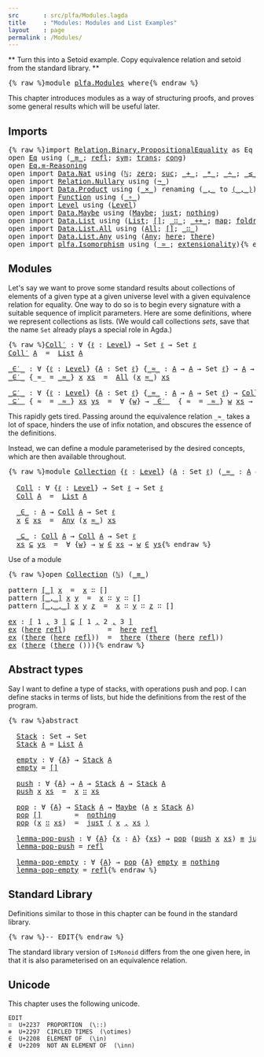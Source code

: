 ```yaml
---
src       : src/plfa/Modules.lagda
title     : "Modules: Modules and List Examples"
layout    : page
permalink : /Modules/
---
```


** Turn this into a Setoid example. Copy equivalence relation and setoid
from the standard library. **

<pre class="Agda">{% raw %}<a id="215" class="Keyword">module</a> <a id="222" href="{% endraw %}{{ site.baseurl }}{% link out/plfa/Modules.md %}{% raw %}" class="Module">plfa.Modules</a> <a id="235" class="Keyword">where</a>{% endraw %}</pre>

This chapter introduces modules as a way of structuring proofs,
and proves some general results which will be useful later.

## Imports

<pre class="Agda">{% raw %}<a id="403" class="Keyword">import</a> <a id="410" href="https://agda.github.io/agda-stdlib/Relation.Binary.PropositionalEquality.html" class="Module">Relation.Binary.PropositionalEquality</a> <a id="448" class="Symbol">as</a> <a id="451" class="Module">Eq</a>
<a id="454" class="Keyword">open</a> <a id="459" href="https://agda.github.io/agda-stdlib/Relation.Binary.PropositionalEquality.html" class="Module">Eq</a> <a id="462" class="Keyword">using</a> <a id="468" class="Symbol">(</a><a id="469" href="https://agda.github.io/agda-stdlib/Agda.Builtin.Equality.html#83" class="Datatype Operator">_≡_</a><a id="472" class="Symbol">;</a> <a id="474" href="https://agda.github.io/agda-stdlib/Agda.Builtin.Equality.html#140" class="InductiveConstructor">refl</a><a id="478" class="Symbol">;</a> <a id="480" href="https://agda.github.io/agda-stdlib/Relation.Binary.PropositionalEquality.Core.html#560" class="Function">sym</a><a id="483" class="Symbol">;</a> <a id="485" href="https://agda.github.io/agda-stdlib/Relation.Binary.PropositionalEquality.Core.html#627" class="Function">trans</a><a id="490" class="Symbol">;</a> <a id="492" href="https://agda.github.io/agda-stdlib/Relation.Binary.PropositionalEquality.html#1075" class="Function">cong</a><a id="496" class="Symbol">)</a>
<a id="498" class="Keyword">open</a> <a id="503" href="https://agda.github.io/agda-stdlib/Relation.Binary.PropositionalEquality.html#3861" class="Module">Eq.≡-Reasoning</a>
<a id="518" class="Keyword">open</a> <a id="523" class="Keyword">import</a> <a id="530" href="https://agda.github.io/agda-stdlib/Data.Nat.html" class="Module">Data.Nat</a> <a id="539" class="Keyword">using</a> <a id="545" class="Symbol">(</a><a id="546" href="https://agda.github.io/agda-stdlib/Agda.Builtin.Nat.html#97" class="Datatype">ℕ</a><a id="547" class="Symbol">;</a> <a id="549" href="https://agda.github.io/agda-stdlib/Agda.Builtin.Nat.html#115" class="InductiveConstructor">zero</a><a id="553" class="Symbol">;</a> <a id="555" href="https://agda.github.io/agda-stdlib/Agda.Builtin.Nat.html#128" class="InductiveConstructor">suc</a><a id="558" class="Symbol">;</a> <a id="560" href="https://agda.github.io/agda-stdlib/Agda.Builtin.Nat.html#230" class="Primitive Operator">_+_</a><a id="563" class="Symbol">;</a> <a id="565" href="https://agda.github.io/agda-stdlib/Agda.Builtin.Nat.html#433" class="Primitive Operator">_*_</a><a id="568" class="Symbol">;</a> <a id="570" href="https://agda.github.io/agda-stdlib/Agda.Builtin.Nat.html#320" class="Primitive Operator">_∸_</a><a id="573" class="Symbol">;</a> <a id="575" href="https://agda.github.io/agda-stdlib/Data.Nat.Base.html#802" class="Datatype Operator">_≤_</a><a id="578" class="Symbol">;</a> <a id="580" href="https://agda.github.io/agda-stdlib/Data.Nat.Base.html#875" class="InductiveConstructor">s≤s</a><a id="583" class="Symbol">;</a> <a id="585" href="https://agda.github.io/agda-stdlib/Data.Nat.Base.html#833" class="InductiveConstructor">z≤n</a><a id="588" class="Symbol">)</a>
<a id="590" class="Keyword">open</a> <a id="595" class="Keyword">import</a> <a id="602" href="https://agda.github.io/agda-stdlib/Relation.Nullary.html" class="Module">Relation.Nullary</a> <a id="619" class="Keyword">using</a> <a id="625" class="Symbol">(</a><a id="626" href="https://agda.github.io/agda-stdlib/Relation.Nullary.html#464" class="Function Operator">¬_</a><a id="628" class="Symbol">)</a>
<a id="630" class="Keyword">open</a> <a id="635" class="Keyword">import</a> <a id="642" href="https://agda.github.io/agda-stdlib/Data.Product.html" class="Module">Data.Product</a> <a id="655" class="Keyword">using</a> <a id="661" class="Symbol">(</a><a id="662" href="https://agda.github.io/agda-stdlib/Data.Product.html#1329" class="Function Operator">_×_</a><a id="665" class="Symbol">)</a> <a id="667" class="Keyword">renaming</a> <a id="676" class="Symbol">(</a><a id="677" href="https://agda.github.io/agda-stdlib/Data.Product.html#543" class="InductiveConstructor Operator">_,_</a> <a id="681" class="Symbol">to</a> <a id="684" href="https://agda.github.io/agda-stdlib/Data.Product.html#543" class="InductiveConstructor Operator">⟨_,_⟩</a><a id="689" class="Symbol">)</a>
<a id="691" class="Keyword">open</a> <a id="696" class="Keyword">import</a> <a id="703" href="https://agda.github.io/agda-stdlib/Function.html" class="Module">Function</a> <a id="712" class="Keyword">using</a> <a id="718" class="Symbol">(</a><a id="719" href="https://agda.github.io/agda-stdlib/Function.html#759" class="Function Operator">_∘_</a><a id="722" class="Symbol">)</a>
<a id="724" class="Keyword">open</a> <a id="729" class="Keyword">import</a> <a id="736" href="https://agda.github.io/agda-stdlib/Level.html" class="Module">Level</a> <a id="742" class="Keyword">using</a> <a id="748" class="Symbol">(</a><a id="749" href="https://agda.github.io/agda-stdlib/Agda.Primitive.html#408" class="Postulate">Level</a><a id="754" class="Symbol">)</a>
<a id="756" class="Keyword">open</a> <a id="761" class="Keyword">import</a> <a id="768" href="https://agda.github.io/agda-stdlib/Data.Maybe.html" class="Module">Data.Maybe</a> <a id="779" class="Keyword">using</a> <a id="785" class="Symbol">(</a><a id="786" href="https://agda.github.io/agda-stdlib/Data.Maybe.Base.html#335" class="Datatype">Maybe</a><a id="791" class="Symbol">;</a> <a id="793" href="https://agda.github.io/agda-stdlib/Data.Maybe.html#1603" class="InductiveConstructor">just</a><a id="797" class="Symbol">;</a> <a id="799" href="https://agda.github.io/agda-stdlib/Data.Maybe.html#1664" class="InductiveConstructor">nothing</a><a id="806" class="Symbol">)</a>
<a id="808" class="Keyword">open</a> <a id="813" class="Keyword">import</a> <a id="820" href="https://agda.github.io/agda-stdlib/Data.List.html" class="Module">Data.List</a> <a id="830" class="Keyword">using</a> <a id="836" class="Symbol">(</a><a id="837" href="https://agda.github.io/agda-stdlib/Agda.Builtin.List.html#80" class="Datatype">List</a><a id="841" class="Symbol">;</a> <a id="843" href="https://agda.github.io/agda-stdlib/Data.List.Base.html#7506" class="InductiveConstructor">[]</a><a id="845" class="Symbol">;</a> <a id="847" href="https://agda.github.io/agda-stdlib/Agda.Builtin.List.html#132" class="InductiveConstructor Operator">_∷_</a><a id="850" class="Symbol">;</a> <a id="852" href="https://agda.github.io/agda-stdlib/Data.List.Base.html#1391" class="Function Operator">_++_</a><a id="856" class="Symbol">;</a> <a id="858" href="https://agda.github.io/agda-stdlib/Data.List.Base.html#1057" class="Function">map</a><a id="861" class="Symbol">;</a> <a id="863" href="https://agda.github.io/agda-stdlib/Data.List.Base.html#2376" class="Function">foldr</a><a id="868" class="Symbol">;</a> <a id="870" href="https://agda.github.io/agda-stdlib/Data.List.Base.html#4942" class="Function">downFrom</a><a id="878" class="Symbol">)</a>
<a id="880" class="Keyword">open</a> <a id="885" class="Keyword">import</a> <a id="892" href="https://agda.github.io/agda-stdlib/Data.List.All.html" class="Module">Data.List.All</a> <a id="906" class="Keyword">using</a> <a id="912" class="Symbol">(</a><a id="913" href="https://agda.github.io/agda-stdlib/Data.List.All.html#763" class="Datatype">All</a><a id="916" class="Symbol">;</a> <a id="918" href="https://agda.github.io/agda-stdlib/Data.List.All.html#841" class="InductiveConstructor">[]</a><a id="920" class="Symbol">;</a> <a id="922" href="https://agda.github.io/agda-stdlib/Data.List.All.html#858" class="InductiveConstructor Operator">_∷_</a><a id="925" class="Symbol">)</a>
<a id="927" class="Keyword">open</a> <a id="932" class="Keyword">import</a> <a id="939" href="https://agda.github.io/agda-stdlib/Data.List.Any.html" class="Module">Data.List.Any</a> <a id="953" class="Keyword">using</a> <a id="959" class="Symbol">(</a><a id="960" href="https://agda.github.io/agda-stdlib/Data.List.Any.html#693" class="Datatype">Any</a><a id="963" class="Symbol">;</a> <a id="965" href="https://agda.github.io/agda-stdlib/Data.List.Any.html#748" class="InductiveConstructor">here</a><a id="969" class="Symbol">;</a> <a id="971" href="https://agda.github.io/agda-stdlib/Data.List.Any.html#801" class="InductiveConstructor">there</a><a id="976" class="Symbol">)</a>
<a id="978" class="Keyword">open</a> <a id="983" class="Keyword">import</a> <a id="990" href="{% endraw %}{{ site.baseurl }}{% link out/plfa/Isomorphism.md %}{% raw %}" class="Module">plfa.Isomorphism</a> <a id="1007" class="Keyword">using</a> <a id="1013" class="Symbol">(</a><a id="1014" href="{% endraw %}{{ site.baseurl }}{% link out/plfa/Isomorphism.md %}{% raw %}#4175" class="Record Operator">_≃_</a><a id="1017" class="Symbol">;</a> <a id="1019" href="{% endraw %}{{ site.baseurl }}{% link out/plfa/Isomorphism.md %}{% raw %}#2783" class="Postulate">extensionality</a><a id="1033" class="Symbol">)</a>{% endraw %}</pre>



## Modules

Let's say we want to prove some standard results about collections of
elements of a given type at a given universe level with a given
equivalence relation for equality. One way to do so is to begin every
signature with a suitable sequence of implicit parameters.  Here are
some definitions, where we represent collections as lists.  (We would
call collections *sets*, save that the name `Set` already plays a
special role in Agda.)

<pre class="Agda">{% raw %}<a id="Coll′"></a><a id="1507" href="{% endraw %}{{ site.baseurl }}{% link out/plfa/Modules.md %}{% raw %}#1507" class="Function">Coll′</a> <a id="1513" class="Symbol">:</a> <a id="1515" class="Symbol">∀</a> <a id="1517" class="Symbol">{</a><a id="1518" href="{% endraw %}{{ site.baseurl }}{% link out/plfa/Modules.md %}{% raw %}#1518" class="Bound">ℓ</a> <a id="1520" class="Symbol">:</a> <a id="1522" href="https://agda.github.io/agda-stdlib/Agda.Primitive.html#408" class="Postulate">Level</a><a id="1527" class="Symbol">}</a> <a id="1529" class="Symbol">→</a> <a id="1531" class="PrimitiveType">Set</a> <a id="1535" href="{% endraw %}{{ site.baseurl }}{% link out/plfa/Modules.md %}{% raw %}#1518" class="Bound">ℓ</a> <a id="1537" class="Symbol">→</a> <a id="1539" class="PrimitiveType">Set</a> <a id="1543" href="{% endraw %}{{ site.baseurl }}{% link out/plfa/Modules.md %}{% raw %}#1518" class="Bound">ℓ</a>
<a id="1545" href="{% endraw %}{{ site.baseurl }}{% link out/plfa/Modules.md %}{% raw %}#1507" class="Function">Coll′</a> <a id="1551" href="{% endraw %}{{ site.baseurl }}{% link out/plfa/Modules.md %}{% raw %}#1551" class="Bound">A</a>  <a id="1554" class="Symbol">=</a>  <a id="1557" href="https://agda.github.io/agda-stdlib/Agda.Builtin.List.html#80" class="Datatype">List</a> <a id="1562" href="{% endraw %}{{ site.baseurl }}{% link out/plfa/Modules.md %}{% raw %}#1551" class="Bound">A</a>

<a id="_∈′_"></a><a id="1565" href="{% endraw %}{{ site.baseurl }}{% link out/plfa/Modules.md %}{% raw %}#1565" class="Function Operator">_∈′_</a> <a id="1570" class="Symbol">:</a> <a id="1572" class="Symbol">∀</a> <a id="1574" class="Symbol">{</a><a id="1575" href="{% endraw %}{{ site.baseurl }}{% link out/plfa/Modules.md %}{% raw %}#1575" class="Bound">ℓ</a> <a id="1577" class="Symbol">:</a> <a id="1579" href="https://agda.github.io/agda-stdlib/Agda.Primitive.html#408" class="Postulate">Level</a><a id="1584" class="Symbol">}</a> <a id="1586" class="Symbol">{</a><a id="1587" href="{% endraw %}{{ site.baseurl }}{% link out/plfa/Modules.md %}{% raw %}#1587" class="Bound">A</a> <a id="1589" class="Symbol">:</a> <a id="1591" class="PrimitiveType">Set</a> <a id="1595" href="{% endraw %}{{ site.baseurl }}{% link out/plfa/Modules.md %}{% raw %}#1575" class="Bound">ℓ</a><a id="1596" class="Symbol">}</a> <a id="1598" class="Symbol">{</a><a id="1599" href="{% endraw %}{{ site.baseurl }}{% link out/plfa/Modules.md %}{% raw %}#1599" class="Bound Operator">_≈_</a> <a id="1603" class="Symbol">:</a> <a id="1605" href="{% endraw %}{{ site.baseurl }}{% link out/plfa/Modules.md %}{% raw %}#1587" class="Bound">A</a> <a id="1607" class="Symbol">→</a> <a id="1609" href="{% endraw %}{{ site.baseurl }}{% link out/plfa/Modules.md %}{% raw %}#1587" class="Bound">A</a> <a id="1611" class="Symbol">→</a> <a id="1613" class="PrimitiveType">Set</a> <a id="1617" href="{% endraw %}{{ site.baseurl }}{% link out/plfa/Modules.md %}{% raw %}#1575" class="Bound">ℓ</a><a id="1618" class="Symbol">}</a> <a id="1620" class="Symbol">→</a> <a id="1622" href="{% endraw %}{{ site.baseurl }}{% link out/plfa/Modules.md %}{% raw %}#1587" class="Bound">A</a> <a id="1624" class="Symbol">→</a> <a id="1626" href="{% endraw %}{{ site.baseurl }}{% link out/plfa/Modules.md %}{% raw %}#1507" class="Function">Coll′</a> <a id="1632" href="{% endraw %}{{ site.baseurl }}{% link out/plfa/Modules.md %}{% raw %}#1587" class="Bound">A</a> <a id="1634" class="Symbol">→</a> <a id="1636" class="PrimitiveType">Set</a> <a id="1640" href="{% endraw %}{{ site.baseurl }}{% link out/plfa/Modules.md %}{% raw %}#1575" class="Bound">ℓ</a>
<a id="1642" href="{% endraw %}{{ site.baseurl }}{% link out/plfa/Modules.md %}{% raw %}#1565" class="Function Operator">_∈′_</a> <a id="1647" class="Symbol">{</a><a id="1648" class="Argument">_≈_</a> <a id="1652" class="Symbol">=</a> <a id="1654" href="{% endraw %}{{ site.baseurl }}{% link out/plfa/Modules.md %}{% raw %}#1654" class="Bound Operator">_≈_</a><a id="1657" class="Symbol">}</a> <a id="1659" href="{% endraw %}{{ site.baseurl }}{% link out/plfa/Modules.md %}{% raw %}#1659" class="Bound">x</a> <a id="1661" href="{% endraw %}{{ site.baseurl }}{% link out/plfa/Modules.md %}{% raw %}#1661" class="Bound">xs</a>  <a id="1665" class="Symbol">=</a>  <a id="1668" href="https://agda.github.io/agda-stdlib/Data.List.All.html#763" class="Datatype">All</a> <a id="1672" class="Symbol">(</a><a id="1673" href="{% endraw %}{{ site.baseurl }}{% link out/plfa/Modules.md %}{% raw %}#1659" class="Bound">x</a> <a id="1675" href="{% endraw %}{{ site.baseurl }}{% link out/plfa/Modules.md %}{% raw %}#1654" class="Bound Operator">≈_</a><a id="1677" class="Symbol">)</a> <a id="1679" href="{% endraw %}{{ site.baseurl }}{% link out/plfa/Modules.md %}{% raw %}#1661" class="Bound">xs</a>

<a id="_⊆′_"></a><a id="1683" href="{% endraw %}{{ site.baseurl }}{% link out/plfa/Modules.md %}{% raw %}#1683" class="Function Operator">_⊆′_</a> <a id="1688" class="Symbol">:</a> <a id="1690" class="Symbol">∀</a> <a id="1692" class="Symbol">{</a><a id="1693" href="{% endraw %}{{ site.baseurl }}{% link out/plfa/Modules.md %}{% raw %}#1693" class="Bound">ℓ</a> <a id="1695" class="Symbol">:</a> <a id="1697" href="https://agda.github.io/agda-stdlib/Agda.Primitive.html#408" class="Postulate">Level</a><a id="1702" class="Symbol">}</a> <a id="1704" class="Symbol">{</a><a id="1705" href="{% endraw %}{{ site.baseurl }}{% link out/plfa/Modules.md %}{% raw %}#1705" class="Bound">A</a> <a id="1707" class="Symbol">:</a> <a id="1709" class="PrimitiveType">Set</a> <a id="1713" href="{% endraw %}{{ site.baseurl }}{% link out/plfa/Modules.md %}{% raw %}#1693" class="Bound">ℓ</a><a id="1714" class="Symbol">}</a> <a id="1716" class="Symbol">{</a><a id="1717" href="{% endraw %}{{ site.baseurl }}{% link out/plfa/Modules.md %}{% raw %}#1717" class="Bound Operator">_≈_</a> <a id="1721" class="Symbol">:</a> <a id="1723" href="{% endraw %}{{ site.baseurl }}{% link out/plfa/Modules.md %}{% raw %}#1705" class="Bound">A</a> <a id="1725" class="Symbol">→</a> <a id="1727" href="{% endraw %}{{ site.baseurl }}{% link out/plfa/Modules.md %}{% raw %}#1705" class="Bound">A</a> <a id="1729" class="Symbol">→</a> <a id="1731" class="PrimitiveType">Set</a> <a id="1735" href="{% endraw %}{{ site.baseurl }}{% link out/plfa/Modules.md %}{% raw %}#1693" class="Bound">ℓ</a><a id="1736" class="Symbol">}</a> <a id="1738" class="Symbol">→</a> <a id="1740" href="{% endraw %}{{ site.baseurl }}{% link out/plfa/Modules.md %}{% raw %}#1507" class="Function">Coll′</a> <a id="1746" href="{% endraw %}{{ site.baseurl }}{% link out/plfa/Modules.md %}{% raw %}#1705" class="Bound">A</a> <a id="1748" class="Symbol">→</a> <a id="1750" href="{% endraw %}{{ site.baseurl }}{% link out/plfa/Modules.md %}{% raw %}#1507" class="Function">Coll′</a> <a id="1756" href="{% endraw %}{{ site.baseurl }}{% link out/plfa/Modules.md %}{% raw %}#1705" class="Bound">A</a> <a id="1758" class="Symbol">→</a> <a id="1760" class="PrimitiveType">Set</a> <a id="1764" href="{% endraw %}{{ site.baseurl }}{% link out/plfa/Modules.md %}{% raw %}#1693" class="Bound">ℓ</a>
<a id="1766" href="{% endraw %}{{ site.baseurl }}{% link out/plfa/Modules.md %}{% raw %}#1683" class="Function Operator">_⊆′_</a> <a id="1771" class="Symbol">{</a><a id="1772" class="Argument">_≈_</a> <a id="1776" class="Symbol">=</a> <a id="1778" href="{% endraw %}{{ site.baseurl }}{% link out/plfa/Modules.md %}{% raw %}#1778" class="Bound Operator">_≈_</a><a id="1781" class="Symbol">}</a> <a id="1783" href="{% endraw %}{{ site.baseurl }}{% link out/plfa/Modules.md %}{% raw %}#1783" class="Bound">xs</a> <a id="1786" href="{% endraw %}{{ site.baseurl }}{% link out/plfa/Modules.md %}{% raw %}#1786" class="Bound">ys</a>  <a id="1790" class="Symbol">=</a>  <a id="1793" class="Symbol">∀</a> <a id="1795" class="Symbol">{</a><a id="1796" href="{% endraw %}{{ site.baseurl }}{% link out/plfa/Modules.md %}{% raw %}#1796" class="Bound">w</a><a id="1797" class="Symbol">}</a> <a id="1799" class="Symbol">→</a> <a id="1801" href="{% endraw %}{{ site.baseurl }}{% link out/plfa/Modules.md %}{% raw %}#1565" class="Function Operator">_∈′_</a>  <a id="1807" class="Symbol">{</a><a id="1808" class="Argument">_≈_</a> <a id="1812" class="Symbol">=</a> <a id="1814" href="{% endraw %}{{ site.baseurl }}{% link out/plfa/Modules.md %}{% raw %}#1778" class="Bound Operator">_≈_</a><a id="1817" class="Symbol">}</a> <a id="1819" href="{% endraw %}{{ site.baseurl }}{% link out/plfa/Modules.md %}{% raw %}#1796" class="Bound">w</a> <a id="1821" href="{% endraw %}{{ site.baseurl }}{% link out/plfa/Modules.md %}{% raw %}#1783" class="Bound">xs</a> <a id="1824" class="Symbol">→</a> <a id="1826" href="{% endraw %}{{ site.baseurl }}{% link out/plfa/Modules.md %}{% raw %}#1565" class="Function Operator">_∈′_</a> <a id="1831" class="Symbol">{</a><a id="1832" class="Argument">_≈_</a> <a id="1836" class="Symbol">=</a> <a id="1838" href="{% endraw %}{{ site.baseurl }}{% link out/plfa/Modules.md %}{% raw %}#1778" class="Bound Operator">_≈_</a><a id="1841" class="Symbol">}</a> <a id="1843" href="{% endraw %}{{ site.baseurl }}{% link out/plfa/Modules.md %}{% raw %}#1796" class="Bound">w</a> <a id="1845" href="{% endraw %}{{ site.baseurl }}{% link out/plfa/Modules.md %}{% raw %}#1786" class="Bound">ys</a>{% endraw %}</pre>

This rapidly gets tired.  Passing around the equivalence relation `_≈_`
takes a lot of space, hinders the use of infix notation, and obscures the
essence of the definitions.

Instead, we can define a module parameterised by the desired concepts,
which are then available throughout.
<pre class="Agda">{% raw %}<a id="2156" class="Keyword">module</a> <a id="Collection"></a><a id="2163" href="{% endraw %}{{ site.baseurl }}{% link out/plfa/Modules.md %}{% raw %}#2163" class="Module">Collection</a> <a id="2174" class="Symbol">{</a><a id="2175" href="{% endraw %}{{ site.baseurl }}{% link out/plfa/Modules.md %}{% raw %}#2175" class="Bound">ℓ</a> <a id="2177" class="Symbol">:</a> <a id="2179" href="https://agda.github.io/agda-stdlib/Agda.Primitive.html#408" class="Postulate">Level</a><a id="2184" class="Symbol">}</a> <a id="2186" class="Symbol">(</a><a id="2187" href="{% endraw %}{{ site.baseurl }}{% link out/plfa/Modules.md %}{% raw %}#2187" class="Bound">A</a> <a id="2189" class="Symbol">:</a> <a id="2191" class="PrimitiveType">Set</a> <a id="2195" href="{% endraw %}{{ site.baseurl }}{% link out/plfa/Modules.md %}{% raw %}#2175" class="Bound">ℓ</a><a id="2196" class="Symbol">)</a> <a id="2198" class="Symbol">(</a><a id="2199" href="{% endraw %}{{ site.baseurl }}{% link out/plfa/Modules.md %}{% raw %}#2199" class="Bound Operator">_≈_</a> <a id="2203" class="Symbol">:</a> <a id="2205" href="{% endraw %}{{ site.baseurl }}{% link out/plfa/Modules.md %}{% raw %}#2187" class="Bound">A</a> <a id="2207" class="Symbol">→</a> <a id="2209" href="{% endraw %}{{ site.baseurl }}{% link out/plfa/Modules.md %}{% raw %}#2187" class="Bound">A</a> <a id="2211" class="Symbol">→</a> <a id="2213" class="PrimitiveType">Set</a> <a id="2217" href="{% endraw %}{{ site.baseurl }}{% link out/plfa/Modules.md %}{% raw %}#2175" class="Bound">ℓ</a><a id="2218" class="Symbol">)</a> <a id="2220" class="Keyword">where</a>

  <a id="Collection.Coll"></a><a id="2229" href="{% endraw %}{{ site.baseurl }}{% link out/plfa/Modules.md %}{% raw %}#2229" class="Function">Coll</a> <a id="2234" class="Symbol">:</a> <a id="2236" class="Symbol">∀</a> <a id="2238" class="Symbol">{</a><a id="2239" href="{% endraw %}{{ site.baseurl }}{% link out/plfa/Modules.md %}{% raw %}#2239" class="Bound">ℓ</a> <a id="2241" class="Symbol">:</a> <a id="2243" href="https://agda.github.io/agda-stdlib/Agda.Primitive.html#408" class="Postulate">Level</a><a id="2248" class="Symbol">}</a> <a id="2250" class="Symbol">→</a> <a id="2252" class="PrimitiveType">Set</a> <a id="2256" href="{% endraw %}{{ site.baseurl }}{% link out/plfa/Modules.md %}{% raw %}#2239" class="Bound">ℓ</a> <a id="2258" class="Symbol">→</a> <a id="2260" class="PrimitiveType">Set</a> <a id="2264" href="{% endraw %}{{ site.baseurl }}{% link out/plfa/Modules.md %}{% raw %}#2239" class="Bound">ℓ</a>
  <a id="2268" href="{% endraw %}{{ site.baseurl }}{% link out/plfa/Modules.md %}{% raw %}#2229" class="Function">Coll</a> <a id="2273" href="{% endraw %}{{ site.baseurl }}{% link out/plfa/Modules.md %}{% raw %}#2273" class="Bound">A</a>  <a id="2276" class="Symbol">=</a>  <a id="2279" href="https://agda.github.io/agda-stdlib/Agda.Builtin.List.html#80" class="Datatype">List</a> <a id="2284" href="{% endraw %}{{ site.baseurl }}{% link out/plfa/Modules.md %}{% raw %}#2273" class="Bound">A</a>

  <a id="Collection._∈_"></a><a id="2289" href="{% endraw %}{{ site.baseurl }}{% link out/plfa/Modules.md %}{% raw %}#2289" class="Function Operator">_∈_</a> <a id="2293" class="Symbol">:</a> <a id="2295" href="{% endraw %}{{ site.baseurl }}{% link out/plfa/Modules.md %}{% raw %}#2187" class="Bound">A</a> <a id="2297" class="Symbol">→</a> <a id="2299" href="{% endraw %}{{ site.baseurl }}{% link out/plfa/Modules.md %}{% raw %}#2229" class="Function">Coll</a> <a id="2304" href="{% endraw %}{{ site.baseurl }}{% link out/plfa/Modules.md %}{% raw %}#2187" class="Bound">A</a> <a id="2306" class="Symbol">→</a> <a id="2308" class="PrimitiveType">Set</a> <a id="2312" href="{% endraw %}{{ site.baseurl }}{% link out/plfa/Modules.md %}{% raw %}#2175" class="Bound">ℓ</a>
  <a id="2316" href="{% endraw %}{{ site.baseurl }}{% link out/plfa/Modules.md %}{% raw %}#2316" class="Bound">x</a> <a id="2318" href="{% endraw %}{{ site.baseurl }}{% link out/plfa/Modules.md %}{% raw %}#2289" class="Function Operator">∈</a> <a id="2320" href="{% endraw %}{{ site.baseurl }}{% link out/plfa/Modules.md %}{% raw %}#2320" class="Bound">xs</a>  <a id="2324" class="Symbol">=</a>  <a id="2327" href="https://agda.github.io/agda-stdlib/Data.List.Any.html#693" class="Datatype">Any</a> <a id="2331" class="Symbol">(</a><a id="2332" href="{% endraw %}{{ site.baseurl }}{% link out/plfa/Modules.md %}{% raw %}#2316" class="Bound">x</a> <a id="2334" href="{% endraw %}{{ site.baseurl }}{% link out/plfa/Modules.md %}{% raw %}#2199" class="Bound Operator">≈_</a><a id="2336" class="Symbol">)</a> <a id="2338" href="{% endraw %}{{ site.baseurl }}{% link out/plfa/Modules.md %}{% raw %}#2320" class="Bound">xs</a>

  <a id="Collection._⊆_"></a><a id="2344" href="{% endraw %}{{ site.baseurl }}{% link out/plfa/Modules.md %}{% raw %}#2344" class="Function Operator">_⊆_</a> <a id="2348" class="Symbol">:</a> <a id="2350" href="{% endraw %}{{ site.baseurl }}{% link out/plfa/Modules.md %}{% raw %}#2229" class="Function">Coll</a> <a id="2355" href="{% endraw %}{{ site.baseurl }}{% link out/plfa/Modules.md %}{% raw %}#2187" class="Bound">A</a> <a id="2357" class="Symbol">→</a> <a id="2359" href="{% endraw %}{{ site.baseurl }}{% link out/plfa/Modules.md %}{% raw %}#2229" class="Function">Coll</a> <a id="2364" href="{% endraw %}{{ site.baseurl }}{% link out/plfa/Modules.md %}{% raw %}#2187" class="Bound">A</a> <a id="2366" class="Symbol">→</a> <a id="2368" class="PrimitiveType">Set</a> <a id="2372" href="{% endraw %}{{ site.baseurl }}{% link out/plfa/Modules.md %}{% raw %}#2175" class="Bound">ℓ</a>
  <a id="2376" href="{% endraw %}{{ site.baseurl }}{% link out/plfa/Modules.md %}{% raw %}#2376" class="Bound">xs</a> <a id="2379" href="{% endraw %}{{ site.baseurl }}{% link out/plfa/Modules.md %}{% raw %}#2344" class="Function Operator">⊆</a> <a id="2381" href="{% endraw %}{{ site.baseurl }}{% link out/plfa/Modules.md %}{% raw %}#2381" class="Bound">ys</a>  <a id="2385" class="Symbol">=</a>  <a id="2388" class="Symbol">∀</a> <a id="2390" class="Symbol">{</a><a id="2391" href="{% endraw %}{{ site.baseurl }}{% link out/plfa/Modules.md %}{% raw %}#2391" class="Bound">w</a><a id="2392" class="Symbol">}</a> <a id="2394" class="Symbol">→</a> <a id="2396" href="{% endraw %}{{ site.baseurl }}{% link out/plfa/Modules.md %}{% raw %}#2391" class="Bound">w</a> <a id="2398" href="{% endraw %}{{ site.baseurl }}{% link out/plfa/Modules.md %}{% raw %}#2289" class="Function Operator">∈</a> <a id="2400" href="{% endraw %}{{ site.baseurl }}{% link out/plfa/Modules.md %}{% raw %}#2376" class="Bound">xs</a> <a id="2403" class="Symbol">→</a> <a id="2405" href="{% endraw %}{{ site.baseurl }}{% link out/plfa/Modules.md %}{% raw %}#2391" class="Bound">w</a> <a id="2407" href="{% endraw %}{{ site.baseurl }}{% link out/plfa/Modules.md %}{% raw %}#2289" class="Function Operator">∈</a> <a id="2409" href="{% endraw %}{{ site.baseurl }}{% link out/plfa/Modules.md %}{% raw %}#2381" class="Bound">ys</a>{% endraw %}</pre>

Use of a module
<pre class="Agda">{% raw %}<a id="2453" class="Keyword">open</a> <a id="2458" href="{% endraw %}{{ site.baseurl }}{% link out/plfa/Modules.md %}{% raw %}#2163" class="Module">Collection</a> <a id="2469" class="Symbol">(</a><a id="2470" href="https://agda.github.io/agda-stdlib/Agda.Builtin.Nat.html#97" class="Datatype">ℕ</a><a id="2471" class="Symbol">)</a> <a id="2473" class="Symbol">(</a><a id="2474" href="https://agda.github.io/agda-stdlib/Agda.Builtin.Equality.html#83" class="Datatype Operator">_≡_</a><a id="2477" class="Symbol">)</a>

<a id="2480" class="Keyword">pattern</a> <a id="[_]"></a><a id="2488" href="{% endraw %}{{ site.baseurl }}{% link out/plfa/Modules.md %}{% raw %}#2488" class="InductiveConstructor Operator">[_]</a> <a id="2492" href="{% endraw %}{{ site.baseurl }}{% link out/plfa/Modules.md %}{% raw %}#2498" class="Bound">x</a>  <a id="2495" class="Symbol">=</a>  <a id="2498" href="{% endraw %}{{ site.baseurl }}{% link out/plfa/Modules.md %}{% raw %}#2498" class="Bound">x</a> <a id="2500" class="InductiveConstructor Operator">∷</a> <a id="2502" class="InductiveConstructor">[]</a>
<a id="2505" class="Keyword">pattern</a> <a id="[_,_]"></a><a id="2513" href="{% endraw %}{{ site.baseurl }}{% link out/plfa/Modules.md %}{% raw %}#2513" class="InductiveConstructor Operator">[_,_]</a> <a id="2519" href="{% endraw %}{{ site.baseurl }}{% link out/plfa/Modules.md %}{% raw %}#2527" class="Bound">x</a> <a id="2521" href="{% endraw %}{{ site.baseurl }}{% link out/plfa/Modules.md %}{% raw %}#2531" class="Bound">y</a>  <a id="2524" class="Symbol">=</a>  <a id="2527" href="{% endraw %}{{ site.baseurl }}{% link out/plfa/Modules.md %}{% raw %}#2527" class="Bound">x</a> <a id="2529" class="InductiveConstructor Operator">∷</a> <a id="2531" href="{% endraw %}{{ site.baseurl }}{% link out/plfa/Modules.md %}{% raw %}#2531" class="Bound">y</a> <a id="2533" class="InductiveConstructor Operator">∷</a> <a id="2535" class="InductiveConstructor">[]</a>
<a id="2538" class="Keyword">pattern</a> <a id="[_,_,_]"></a><a id="2546" href="{% endraw %}{{ site.baseurl }}{% link out/plfa/Modules.md %}{% raw %}#2546" class="InductiveConstructor Operator">[_,_,_]</a> <a id="2554" href="{% endraw %}{{ site.baseurl }}{% link out/plfa/Modules.md %}{% raw %}#2564" class="Bound">x</a> <a id="2556" href="{% endraw %}{{ site.baseurl }}{% link out/plfa/Modules.md %}{% raw %}#2568" class="Bound">y</a> <a id="2558" href="{% endraw %}{{ site.baseurl }}{% link out/plfa/Modules.md %}{% raw %}#2572" class="Bound">z</a>  <a id="2561" class="Symbol">=</a>  <a id="2564" href="{% endraw %}{{ site.baseurl }}{% link out/plfa/Modules.md %}{% raw %}#2564" class="Bound">x</a> <a id="2566" class="InductiveConstructor Operator">∷</a> <a id="2568" href="{% endraw %}{{ site.baseurl }}{% link out/plfa/Modules.md %}{% raw %}#2568" class="Bound">y</a> <a id="2570" class="InductiveConstructor Operator">∷</a> <a id="2572" href="{% endraw %}{{ site.baseurl }}{% link out/plfa/Modules.md %}{% raw %}#2572" class="Bound">z</a> <a id="2574" class="InductiveConstructor Operator">∷</a> <a id="2576" class="InductiveConstructor">[]</a>

<a id="ex"></a><a id="2580" href="{% endraw %}{{ site.baseurl }}{% link out/plfa/Modules.md %}{% raw %}#2580" class="Function">ex</a> <a id="2583" class="Symbol">:</a> <a id="2585" href="{% endraw %}{{ site.baseurl }}{% link out/plfa/Modules.md %}{% raw %}#2513" class="InductiveConstructor Operator">[</a> <a id="2587" class="Number">1</a> <a id="2589" href="{% endraw %}{{ site.baseurl }}{% link out/plfa/Modules.md %}{% raw %}#2513" class="InductiveConstructor Operator">,</a> <a id="2591" class="Number">3</a> <a id="2593" href="{% endraw %}{{ site.baseurl }}{% link out/plfa/Modules.md %}{% raw %}#2513" class="InductiveConstructor Operator">]</a> <a id="2595" href="{% endraw %}{{ site.baseurl }}{% link out/plfa/Modules.md %}{% raw %}#2344" class="Function Operator">⊆</a> <a id="2597" href="{% endraw %}{{ site.baseurl }}{% link out/plfa/Modules.md %}{% raw %}#2546" class="InductiveConstructor Operator">[</a> <a id="2599" class="Number">1</a> <a id="2601" href="{% endraw %}{{ site.baseurl }}{% link out/plfa/Modules.md %}{% raw %}#2546" class="InductiveConstructor Operator">,</a> <a id="2603" class="Number">2</a> <a id="2605" href="{% endraw %}{{ site.baseurl }}{% link out/plfa/Modules.md %}{% raw %}#2546" class="InductiveConstructor Operator">,</a> <a id="2607" class="Number">3</a> <a id="2609" href="{% endraw %}{{ site.baseurl }}{% link out/plfa/Modules.md %}{% raw %}#2546" class="InductiveConstructor Operator">]</a>
<a id="2611" href="{% endraw %}{{ site.baseurl }}{% link out/plfa/Modules.md %}{% raw %}#2580" class="Function">ex</a> <a id="2614" class="Symbol">(</a><a id="2615" href="https://agda.github.io/agda-stdlib/Data.List.Any.html#748" class="InductiveConstructor">here</a> <a id="2620" href="https://agda.github.io/agda-stdlib/Agda.Builtin.Equality.html#140" class="InductiveConstructor">refl</a><a id="2624" class="Symbol">)</a>          <a id="2635" class="Symbol">=</a>  <a id="2638" href="https://agda.github.io/agda-stdlib/Data.List.Any.html#748" class="InductiveConstructor">here</a> <a id="2643" href="https://agda.github.io/agda-stdlib/Agda.Builtin.Equality.html#140" class="InductiveConstructor">refl</a>
<a id="2648" href="{% endraw %}{{ site.baseurl }}{% link out/plfa/Modules.md %}{% raw %}#2580" class="Function">ex</a> <a id="2651" class="Symbol">(</a><a id="2652" href="https://agda.github.io/agda-stdlib/Data.List.Any.html#801" class="InductiveConstructor">there</a> <a id="2658" class="Symbol">(</a><a id="2659" href="https://agda.github.io/agda-stdlib/Data.List.Any.html#748" class="InductiveConstructor">here</a> <a id="2664" href="https://agda.github.io/agda-stdlib/Agda.Builtin.Equality.html#140" class="InductiveConstructor">refl</a><a id="2668" class="Symbol">))</a>  <a id="2672" class="Symbol">=</a>  <a id="2675" href="https://agda.github.io/agda-stdlib/Data.List.Any.html#801" class="InductiveConstructor">there</a> <a id="2681" class="Symbol">(</a><a id="2682" href="https://agda.github.io/agda-stdlib/Data.List.Any.html#801" class="InductiveConstructor">there</a> <a id="2688" class="Symbol">(</a><a id="2689" href="https://agda.github.io/agda-stdlib/Data.List.Any.html#748" class="InductiveConstructor">here</a> <a id="2694" href="https://agda.github.io/agda-stdlib/Agda.Builtin.Equality.html#140" class="InductiveConstructor">refl</a><a id="2698" class="Symbol">))</a>
<a id="2701" href="{% endraw %}{{ site.baseurl }}{% link out/plfa/Modules.md %}{% raw %}#2580" class="Function">ex</a> <a id="2704" class="Symbol">(</a><a id="2705" href="https://agda.github.io/agda-stdlib/Data.List.Any.html#801" class="InductiveConstructor">there</a> <a id="2711" class="Symbol">(</a><a id="2712" href="https://agda.github.io/agda-stdlib/Data.List.Any.html#801" class="InductiveConstructor">there</a> <a id="2718" class="Symbol">()))</a>{% endraw %}</pre>


## Abstract types

Say I want to define a type of stacks, with operations push and pop.
I can define stacks in terms of lists, but hide the definitions from
the rest of the program.
<pre class="Agda">{% raw %}<a id="2931" class="Keyword">abstract</a>

  <a id="Stack"></a><a id="2943" href="{% endraw %}{{ site.baseurl }}{% link out/plfa/Modules.md %}{% raw %}#2943" class="Function">Stack</a> <a id="2949" class="Symbol">:</a> <a id="2951" class="PrimitiveType">Set</a> <a id="2955" class="Symbol">→</a> <a id="2957" class="PrimitiveType">Set</a>
  <a id="2963" href="{% endraw %}{{ site.baseurl }}{% link out/plfa/Modules.md %}{% raw %}#2943" class="Function">Stack</a> <a id="2969" href="{% endraw %}{{ site.baseurl }}{% link out/plfa/Modules.md %}{% raw %}#2969" class="Bound">A</a> <a id="2971" class="Symbol">=</a> <a id="2973" href="https://agda.github.io/agda-stdlib/Agda.Builtin.List.html#80" class="Datatype">List</a> <a id="2978" href="{% endraw %}{{ site.baseurl }}{% link out/plfa/Modules.md %}{% raw %}#2969" class="Bound">A</a>

  <a id="empty"></a><a id="2983" href="{% endraw %}{{ site.baseurl }}{% link out/plfa/Modules.md %}{% raw %}#2983" class="Function">empty</a> <a id="2989" class="Symbol">:</a> <a id="2991" class="Symbol">∀</a> <a id="2993" class="Symbol">{</a><a id="2994" href="{% endraw %}{{ site.baseurl }}{% link out/plfa/Modules.md %}{% raw %}#2994" class="Bound">A</a><a id="2995" class="Symbol">}</a> <a id="2997" class="Symbol">→</a> <a id="2999" href="{% endraw %}{{ site.baseurl }}{% link out/plfa/Modules.md %}{% raw %}#2943" class="Function">Stack</a> <a id="3005" href="{% endraw %}{{ site.baseurl }}{% link out/plfa/Modules.md %}{% raw %}#2994" class="Bound">A</a>
  <a id="3009" href="{% endraw %}{{ site.baseurl }}{% link out/plfa/Modules.md %}{% raw %}#2983" class="Function">empty</a> <a id="3015" class="Symbol">=</a> <a id="3017" href="https://agda.github.io/agda-stdlib/Agda.Builtin.List.html#117" class="InductiveConstructor">[]</a>

  <a id="push"></a><a id="3023" href="{% endraw %}{{ site.baseurl }}{% link out/plfa/Modules.md %}{% raw %}#3023" class="Function">push</a> <a id="3028" class="Symbol">:</a> <a id="3030" class="Symbol">∀</a> <a id="3032" class="Symbol">{</a><a id="3033" href="{% endraw %}{{ site.baseurl }}{% link out/plfa/Modules.md %}{% raw %}#3033" class="Bound">A</a><a id="3034" class="Symbol">}</a> <a id="3036" class="Symbol">→</a> <a id="3038" href="{% endraw %}{{ site.baseurl }}{% link out/plfa/Modules.md %}{% raw %}#3033" class="Bound">A</a> <a id="3040" class="Symbol">→</a> <a id="3042" href="{% endraw %}{{ site.baseurl }}{% link out/plfa/Modules.md %}{% raw %}#2943" class="Function">Stack</a> <a id="3048" href="{% endraw %}{{ site.baseurl }}{% link out/plfa/Modules.md %}{% raw %}#3033" class="Bound">A</a> <a id="3050" class="Symbol">→</a> <a id="3052" href="{% endraw %}{{ site.baseurl }}{% link out/plfa/Modules.md %}{% raw %}#2943" class="Function">Stack</a> <a id="3058" href="{% endraw %}{{ site.baseurl }}{% link out/plfa/Modules.md %}{% raw %}#3033" class="Bound">A</a>
  <a id="3062" href="{% endraw %}{{ site.baseurl }}{% link out/plfa/Modules.md %}{% raw %}#3023" class="Function">push</a> <a id="3067" href="{% endraw %}{{ site.baseurl }}{% link out/plfa/Modules.md %}{% raw %}#3067" class="Bound">x</a> <a id="3069" href="{% endraw %}{{ site.baseurl }}{% link out/plfa/Modules.md %}{% raw %}#3069" class="Bound">xs</a>  <a id="3073" class="Symbol">=</a>  <a id="3076" href="{% endraw %}{{ site.baseurl }}{% link out/plfa/Modules.md %}{% raw %}#3067" class="Bound">x</a> <a id="3078" href="https://agda.github.io/agda-stdlib/Agda.Builtin.List.html#132" class="InductiveConstructor Operator">∷</a> <a id="3080" href="{% endraw %}{{ site.baseurl }}{% link out/plfa/Modules.md %}{% raw %}#3069" class="Bound">xs</a>

  <a id="pop"></a><a id="3086" href="{% endraw %}{{ site.baseurl }}{% link out/plfa/Modules.md %}{% raw %}#3086" class="Function">pop</a> <a id="3090" class="Symbol">:</a> <a id="3092" class="Symbol">∀</a> <a id="3094" class="Symbol">{</a><a id="3095" href="{% endraw %}{{ site.baseurl }}{% link out/plfa/Modules.md %}{% raw %}#3095" class="Bound">A</a><a id="3096" class="Symbol">}</a> <a id="3098" class="Symbol">→</a> <a id="3100" href="{% endraw %}{{ site.baseurl }}{% link out/plfa/Modules.md %}{% raw %}#2943" class="Function">Stack</a> <a id="3106" href="{% endraw %}{{ site.baseurl }}{% link out/plfa/Modules.md %}{% raw %}#3095" class="Bound">A</a> <a id="3108" class="Symbol">→</a> <a id="3110" href="https://agda.github.io/agda-stdlib/Data.Maybe.Base.html#335" class="Datatype">Maybe</a> <a id="3116" class="Symbol">(</a><a id="3117" href="{% endraw %}{{ site.baseurl }}{% link out/plfa/Modules.md %}{% raw %}#3095" class="Bound">A</a> <a id="3119" href="https://agda.github.io/agda-stdlib/Data.Product.html#1329" class="Function Operator">×</a> <a id="3121" href="{% endraw %}{{ site.baseurl }}{% link out/plfa/Modules.md %}{% raw %}#2943" class="Function">Stack</a> <a id="3127" href="{% endraw %}{{ site.baseurl }}{% link out/plfa/Modules.md %}{% raw %}#3095" class="Bound">A</a><a id="3128" class="Symbol">)</a>
  <a id="3132" href="{% endraw %}{{ site.baseurl }}{% link out/plfa/Modules.md %}{% raw %}#3086" class="Function">pop</a> <a id="3136" href="https://agda.github.io/agda-stdlib/Agda.Builtin.List.html#117" class="InductiveConstructor">[]</a>        <a id="3146" class="Symbol">=</a>  <a id="3149" href="https://agda.github.io/agda-stdlib/Data.Maybe.Base.html#403" class="InductiveConstructor">nothing</a>
  <a id="3159" href="{% endraw %}{{ site.baseurl }}{% link out/plfa/Modules.md %}{% raw %}#3086" class="Function">pop</a> <a id="3163" class="Symbol">(</a><a id="3164" href="{% endraw %}{{ site.baseurl }}{% link out/plfa/Modules.md %}{% raw %}#3164" class="Bound">x</a> <a id="3166" href="https://agda.github.io/agda-stdlib/Agda.Builtin.List.html#132" class="InductiveConstructor Operator">∷</a> <a id="3168" href="{% endraw %}{{ site.baseurl }}{% link out/plfa/Modules.md %}{% raw %}#3168" class="Bound">xs</a><a id="3170" class="Symbol">)</a>  <a id="3173" class="Symbol">=</a>  <a id="3176" href="https://agda.github.io/agda-stdlib/Data.Maybe.Base.html#373" class="InductiveConstructor">just</a> <a id="3181" href="https://agda.github.io/agda-stdlib/Data.Product.html#543" class="InductiveConstructor Operator">⟨</a> <a id="3183" href="{% endraw %}{{ site.baseurl }}{% link out/plfa/Modules.md %}{% raw %}#3164" class="Bound">x</a> <a id="3185" href="https://agda.github.io/agda-stdlib/Data.Product.html#543" class="InductiveConstructor Operator">,</a> <a id="3187" href="{% endraw %}{{ site.baseurl }}{% link out/plfa/Modules.md %}{% raw %}#3168" class="Bound">xs</a> <a id="3190" href="https://agda.github.io/agda-stdlib/Data.Product.html#543" class="InductiveConstructor Operator">⟩</a>

  <a id="lemma-pop-push"></a><a id="3195" href="{% endraw %}{{ site.baseurl }}{% link out/plfa/Modules.md %}{% raw %}#3195" class="Function">lemma-pop-push</a> <a id="3210" class="Symbol">:</a> <a id="3212" class="Symbol">∀</a> <a id="3214" class="Symbol">{</a><a id="3215" href="{% endraw %}{{ site.baseurl }}{% link out/plfa/Modules.md %}{% raw %}#3215" class="Bound">A</a><a id="3216" class="Symbol">}</a> <a id="3218" class="Symbol">{</a><a id="3219" href="{% endraw %}{{ site.baseurl }}{% link out/plfa/Modules.md %}{% raw %}#3219" class="Bound">x</a> <a id="3221" class="Symbol">:</a> <a id="3223" href="{% endraw %}{{ site.baseurl }}{% link out/plfa/Modules.md %}{% raw %}#3215" class="Bound">A</a><a id="3224" class="Symbol">}</a> <a id="3226" class="Symbol">{</a><a id="3227" href="{% endraw %}{{ site.baseurl }}{% link out/plfa/Modules.md %}{% raw %}#3227" class="Bound">xs</a><a id="3229" class="Symbol">}</a> <a id="3231" class="Symbol">→</a> <a id="3233" href="{% endraw %}{{ site.baseurl }}{% link out/plfa/Modules.md %}{% raw %}#3086" class="Function">pop</a> <a id="3237" class="Symbol">(</a><a id="3238" href="{% endraw %}{{ site.baseurl }}{% link out/plfa/Modules.md %}{% raw %}#3023" class="Function">push</a> <a id="3243" href="{% endraw %}{{ site.baseurl }}{% link out/plfa/Modules.md %}{% raw %}#3219" class="Bound">x</a> <a id="3245" href="{% endraw %}{{ site.baseurl }}{% link out/plfa/Modules.md %}{% raw %}#3227" class="Bound">xs</a><a id="3247" class="Symbol">)</a> <a id="3249" href="https://agda.github.io/agda-stdlib/Agda.Builtin.Equality.html#83" class="Datatype Operator">≡</a> <a id="3251" href="https://agda.github.io/agda-stdlib/Data.Maybe.Base.html#373" class="InductiveConstructor">just</a> <a id="3256" href="https://agda.github.io/agda-stdlib/Data.Product.html#543" class="InductiveConstructor Operator">⟨</a> <a id="3258" href="{% endraw %}{{ site.baseurl }}{% link out/plfa/Modules.md %}{% raw %}#3219" class="Bound">x</a> <a id="3260" href="https://agda.github.io/agda-stdlib/Data.Product.html#543" class="InductiveConstructor Operator">,</a> <a id="3262" href="{% endraw %}{{ site.baseurl }}{% link out/plfa/Modules.md %}{% raw %}#3227" class="Bound">xs</a> <a id="3265" href="https://agda.github.io/agda-stdlib/Data.Product.html#543" class="InductiveConstructor Operator">⟩</a>
  <a id="3269" href="{% endraw %}{{ site.baseurl }}{% link out/plfa/Modules.md %}{% raw %}#3195" class="Function">lemma-pop-push</a> <a id="3284" class="Symbol">=</a> <a id="3286" href="https://agda.github.io/agda-stdlib/Agda.Builtin.Equality.html#140" class="InductiveConstructor">refl</a>

  <a id="lemma-pop-empty"></a><a id="3294" href="{% endraw %}{{ site.baseurl }}{% link out/plfa/Modules.md %}{% raw %}#3294" class="Function">lemma-pop-empty</a> <a id="3310" class="Symbol">:</a> <a id="3312" class="Symbol">∀</a> <a id="3314" class="Symbol">{</a><a id="3315" href="{% endraw %}{{ site.baseurl }}{% link out/plfa/Modules.md %}{% raw %}#3315" class="Bound">A</a><a id="3316" class="Symbol">}</a> <a id="3318" class="Symbol">→</a> <a id="3320" href="{% endraw %}{{ site.baseurl }}{% link out/plfa/Modules.md %}{% raw %}#3086" class="Function">pop</a> <a id="3324" class="Symbol">{</a><a id="3325" href="{% endraw %}{{ site.baseurl }}{% link out/plfa/Modules.md %}{% raw %}#3315" class="Bound">A</a><a id="3326" class="Symbol">}</a> <a id="3328" href="{% endraw %}{{ site.baseurl }}{% link out/plfa/Modules.md %}{% raw %}#2983" class="Function">empty</a> <a id="3334" href="https://agda.github.io/agda-stdlib/Agda.Builtin.Equality.html#83" class="Datatype Operator">≡</a> <a id="3336" href="https://agda.github.io/agda-stdlib/Data.Maybe.Base.html#403" class="InductiveConstructor">nothing</a>
  <a id="3346" href="{% endraw %}{{ site.baseurl }}{% link out/plfa/Modules.md %}{% raw %}#3294" class="Function">lemma-pop-empty</a> <a id="3362" class="Symbol">=</a> <a id="3364" href="https://agda.github.io/agda-stdlib/Agda.Builtin.Equality.html#140" class="InductiveConstructor">refl</a>{% endraw %}</pre>


## Standard Library

Definitions similar to those in this chapter can be found in the standard library.
<pre class="Agda">{% raw %}<a id="3499" class="Comment">-- EDIT</a>{% endraw %}</pre>
The standard library version of `IsMonoid` differs from the
one given here, in that it is also parameterised on an equivalence relation.


## Unicode

This chapter uses the following unicode.

    EDIT
    ∷  U+2237  PROPORTION  (\::)
    ⊗  U+2297  CIRCLED TIMES  (\otimes)
    ∈  U+2208  ELEMENT OF  (\in)
    ∉  U+2209  NOT AN ELEMENT OF  (\inn)
